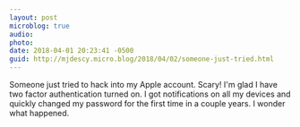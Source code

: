 ```yaml
---
layout: post
microblog: true
audio: 
photo: 
date: 2018-04-01 20:23:41 -0500
guid: http://mjdescy.micro.blog/2018/04/02/someone-just-tried.html
---
```

Someone just tried to hack into my Apple account. Scary! I'm glad I have two factor authentication turned on. I got notifications on all my devices and quickly changed my password for the first time in a couple years. I wonder what happened.
